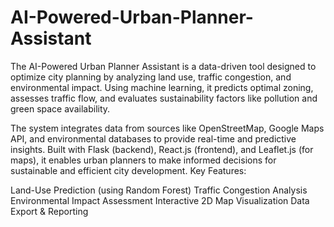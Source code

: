 # AI-Powered-Urban-Planner-Assistant
The AI-Powered Urban Planner Assistant is a data-driven tool designed to optimize city planning by analyzing land use, traffic congestion, and environmental impact. 
Using machine learning, it predicts optimal zoning, assesses traffic flow, and evaluates sustainability factors like pollution and green space availability.

The system integrates data from sources like OpenStreetMap, Google Maps API, and environmental databases to provide real-time and predictive insights. Built with Flask (backend), React.js (frontend), and Leaflet.js (for maps), it enables urban planners to make informed decisions for sustainable and efficient city development. Key Features:

Land-Use Prediction (using Random Forest) Traffic Congestion Analysis Environmental Impact Assessment Interactive 2D Map Visualization Data Export & Reporting
